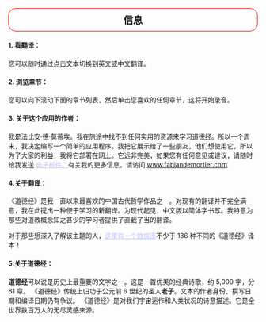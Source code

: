 <font size=2>

<h2 style="text-align:center; padding:8px; border: 1px solid #d90202; border-radius:15px;">
信息
</h2>

#### 1. 看翻译：

您可以随时通过点击文本切换到英文或中文翻译。

#### 2. 浏览章节：

您可以向下滚动下面的章节列表，然后单击您喜欢的任何章节，这将开始录音。

#### 3. 关于这个应用的作者：

我是法比安·德·莫蒂埃。我在旅途中找不到任何实用的资源来学习道德经。所以一个周末，我决定编写一个简单的应用程序。我把它展示给了一些朋友，他们想使用它，所以为了大家的利益，我将它部署在网上。它远非完美，如果您有任何意见或建议，请随时给我发送 <a href="mailto:info@fabiandemortier.com" style="color:#bbc2fc">电子邮件。</a>有关我的更多信息，请访问 <a href="https://www.fabiandemortier.com" style="color:#bbc2fc">www.fabiandemortier.com</a>

#### 4.关于翻译：

《道德经》是我一直以来最喜欢的中国古代哲学作品之一。对现有的翻译并不完全满意，我在此提出一种便于学习的新翻译。为现代起见，中文版以简体字书写。我特意为那些对道教概念知之甚少的学习者提供了直截了当的翻译。

对于那些想深入了解该主题的人，<a href="https://terebess.hu/english/tao/_index.html" style="color:#bbc2fc">这里有一个数据库</a>不少于 136 种不同的《道德经》译本！

#### 5.关于道德经：

<b>道德经</b>可以说是历史上最重要的文字之一。这是一首优美的经典诗歌，约 5,000 字，分 81 章。 《道德经》传统上归功于公元前 6 世纪的圣人<b>老子</b>。文本的作者身份、撰写日期和编译日期仍有争议。 《道德经》是对我们宇宙运作和人类状况的诗意描述。它是全世界数百万人的无尽灵感来源。
</font>
